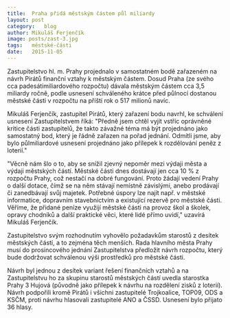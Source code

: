 ```yaml
---
title:	Praha přidá městským částem půl miliardy
layout:	post
category:	blog
author:	Mikuláš Ferjenčík
image: posts/zast-3.jpg
tags:	městské-části
date:	2015-11-05
---
```


Zastupitelstvo hl. m. Prahy projednalo v samostatném bodě zařazeném na návrh Pirátů finanční vztahy k městským částem. Dosud Praha (ze svého cca padesátimiliardového rozpočtu) dávala městským částem cca 3,5 miliardy ročně, podle usnesení schváleného krátce před půlnocí dostanou městské části v rozpočtu na příští rok o 517 milionů navíc.

Mikuláš Ferjenčík, zastupitel Pirátů, který zařazení bodu navrhl, ke schválení usnesení Zastupitelstvem říká: "Předně jsem chtěl vyjít vstříc oprávněné kritice části zastupitelů, že takto závažné téma má být projednáno jako samostatný bod, který je řádně zařazen na pořad jednání. Odmítli jsme, aby bylo půlmiliardové usnesení projednáno jako přílepek k rozdělování peněz z loterií." 

"Věcně nám šlo o to, aby se snížil zjevný nepoměr mezi výdaji města a výdaji městských částí. Městské části dnes dostávají jen cca 10 % z rozpočtu Prahy, což nestačí na  dobré fungování. Proto žádají vedení Prahy o další dotace, čímž se na něm stávají nemístně závislými, anebo prodávají či zanedbávají svůj majetek. Potřebné úspory lze najít např. v městské informatice, dopravním stavebnictvím a existující rezervě pro městské části. Věříme, že přidané peníze využijí městské části na provoz škol a školek, opravy chodníků a další praktické věci, které lidé přímo uvidí," uzavírá Mikuláš Ferjenčík.

Zastupitelstvo svým rozhodnutím vyhovělo požadavkům starostů z desítek městských částí, a to zejména těch menších. Rada hlavního města Prahy musí do prosincového jednání Zastupitelstva předložit návrh rozpočtu, který bude dodržovat schválenou výši prostředků pro městské části. 

Návrh byl jednou z desítek variant řešení finančních vztahů a na Zastupitelstvu ho za skupinu starostů městských částí uvedla starostka Prahy 3 Hujová (původně jako přílepek k návrhu na rozdělení zisků z loterií). Návrh podpořili kromě Pirátů i všichni zastupitelé Trojkoalice, TOP09, ODS a KSČM, proti návrhu hlasovali zastupitelé ANO a ČSSD. Usnesení bylo přijato 36 hlasy. 
